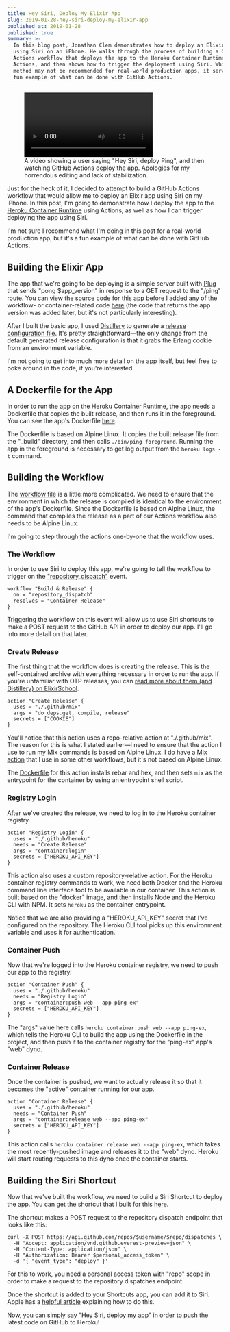 ```yaml
---
title: Hey Siri, Deploy My Elixir App
slug: 2019-01-28-hey-siri-deploy-my-elixir-app
published_at: 2019-01-28
published: true
summary: >-
  In this blog post, Jonathan Clem demonstrates how to deploy an Elixir app
  using Siri on an iPhone. He walks through the process of building a GitHub
  Actions workflow that deploys the app to the Heroku Container Runtime using
  Actions, and then shows how to trigger the deployment using Siri. While this
  method may not be recommended for real-world production apps, it serves as a
  fun example of what can be done with GitHub Actions.
---
```


<figure class="vid-figure">
  <video controls>
    <source
      src="https://jclem.nyc3.cdn.digitaloceanspaces.com/2019-01-28-hey-siri-deploy-my-elixir-app/deploy-ping.mp4"
      type="video/mp4"
    />
  </video>

  <figcaption>
  A video showing a user saying "Hey Siri, deploy Ping", and then watching
  GitHub Actions deploy the app. Apologies for my horrendous editing and lack of
  stabilization.
  </figcaption>
</figure>

Just for the heck of it, I decided to attempt to build a GitHub Actions workflow
that would allow me to deploy an Elixir app using Siri on my iPhone. In this
post, I'm going to demonstrate how I deploy the app to the [Heroku Container
Runtime][container_registry] using Actions, as well as how I can trigger
deploying the app using Siri.

I'm not sure I recommend what I'm doing in this post for a real-world production
app, but it's a fun example of what can be done with GitHub Actions.

## Building the Elixir App

The app that we're going to be deploying is a simple server built with
[Plug][plug] that sends "pong \$app_version" in response to a GET request to the
"/ping" route. You can view the source code for this app before I added any of
the workflow- or container-related code [here][a0d0e9] (the code that returns
the app version was added later, but it's not particularly interesting).

After I built the basic app, I used [Distillery][distillery] to generate a
[release configuration file][rel]. It's pretty straightforward—the only change
from the default generated release configuration is that it grabs the Erlang
cookie from an environment variable.

I'm not going to get into much more detail on the app itself, but feel free to
poke around in the code, if you're interested.

## A Dockerfile for the App

In order to run the app on the Heroku Container Runtime, the app needs a
Dockerfile that copies the built release, and then runs it in the foreground.
You can see the app's Dockerfile [here][app_dockerfile].

The Dockerfile is based on Alpine Linux. It copies the built release file from
the "\_build" directory, and then calls `./bin/ping foreground`. Running the app
in the foreground is necessary to get log output from the `heroku logs -t`
command.

## Building the Workflow

The [workflow file][workflow_file] is a little more complicated. We need to
ensure that the environment in which the release is compiled is identical to the
environment of the app's Dockerfile. Since the Dockerfile is based on Alpine
Linux, the command that compiles the release as a part of our Actions workflow
also needs to be Alpine Linux.

I'm going to step through the actions one-by-one that the workflow uses.

### The Workflow

In order to use Siri to deploy this app, we're going to tell the workflow to
trigger on the ["repository_dispatch"][repository_dispatch] event.

```hcl
workflow "Build & Release" {
  on = "repository_dispatch"
  resolves = "Container Release"
}
```

Triggering the workflow on this event will allow us to use Siri shortcuts to
make a POST request to the GitHub API in order to deploy our app. I'll go into
more detail on that later.

### Create Release

The first thing that the workflow does is creating the release. This is the
self-contained archive with everything necessary in order to run the app. If
you're unfamiliar with OTP releases, you can [read more about them (and
Distillery) on ElixirSchool][elixir_school_releases].

```hcl
action "Create Release" {
  uses = "./.github/mix"
  args = "do deps.get, compile, release"
  secrets = ["COOKIE"]
}
```

You'll notice that this action uses a repo-relative action at "./.github/mix".
The reason for this is what I stated earlier—I need to ensure that the action I
use to run my Mix commands is based on Alpine Linux. I do have a [Mix
action][mix_action] that I use in some other workflows, but it's not based on
Alpine Linux.

The [Dockerfile][mix_dockerfile] for this action installs rebar and hex, and
then sets `mix` as the entrypoint for the container by using an entrypoint shell
script.

### Registry Login

After we've created the release, we need to log in to the Heroku container
registry.

```hcl
action "Registry Login" {
  uses = "./.github/heroku"
  needs = "Create Release"
  args = "container:login"
  secrets = ["HEROKU_API_KEY"]
}
```

This action also uses a custom repository-relative action. For the Heroku
container registry commands to work, we need both Docker and the Heroku command
line interface tool to be available in our container. This action is built based
on the "docker" image, and then installs Node and the Heroku CLI with NPM. It
sets `heroku` as the container entrypoint.

Notice that we are also providing a "HEROKU_API_KEY" secret that I've configured
on the repository. The Heroku CLI tool picks up this environment variable and
uses it for authentication.

### Container Push

Now that we're logged into the Heroku container registry, we need to push our
app to the registry.

```hcl
action "Container Push" {
  uses = "./.github/heroku"
  needs = "Registry Login"
  args = "container:push web --app ping-ex"
  secrets = ["HEROKU_API_KEY"]
}
```

The "args" value here calls `heroku container:push web --app ping-ex`, which
tells the Heroku CLI to build the app using the Dockerfile in the project, and
then push it to the container registry for the "ping-ex" app's "web" dyno.

### Container Release

Once the container is pushed, we want to actually release it so that it becomes
the "active" container running for our app.

```hcl
action "Container Release" {
  uses = "./.github/heroku"
  needs = "Container Push"
  args = "container:release web --app ping-ex"
  secrets = ["HEROKU_API_KEY"]
}
```

This action calls `heroku container:release web --app ping-ex`, which takes the
most recently-pushed image and releases it to the "web" dyno. Heroku will start
routing requests to this dyno once the container starts.

## Building the Siri Shortcut

Now that we've built the workflow, we need to build a Siri Shortcut to deploy
the app. You can get the shortcut that I built for this [here][shortcut].

The shortcut makes a POST request to the repository dispatch endpoint that looks
like this:

```curl
curl -X POST https://api.github.com/repos/$username/$repo/dispatches \
  -H "Accept: application/vnd.github.everest-preview+json" \
  -H "Content-Type: application/json" \
  -H "Authorization: Bearer $personal_access_token" \
  -d '{ "event_type": "deploy" }'
```

For this to work, you need a personal access token with "repo" scope in order to
make a request to the repository dispatches endpoint.

Once the shortcut is added to your Shortcuts app, you can add it to Siri. Apple
has a [helpful article][siri_article] explaining how to do this.

Now, you can simply say "Hey Siri, deploy my app" in order to push the latest
code on GitHub to Heroku!

[a0d0e9]: https://github.com/jclem/ping_ex/tree/a0d0e9ea45725e95faa297a53ff7bd594aa58c1e
[app_dockerfile]: https://github.com/jclem/ping_ex/blob/master/Dockerfile
[container_registry]: https://devcenter.heroku.com/articles/container-registry-and-runtime
[distillery]: https://hexdocs.pm/distillery
[elixir_school_releases]: https://elixirschool.com/en/lessons/libraries/distillery/
[mix_action]: https://github.com/jclem/actions/tree/master/mix
[mix_dockerfile]: https://github.com/jclem/ping_ex/blob/master/.github/mix/Dockerfile
[plug]: https://hexdocs.pm/plug/readme.html
[rel]: https://github.com/jclem/ping_ex/blob/master/rel/config.exs
[repository_dispatch]: https://developer.github.com/actions/creating-workflows/triggering-a-repositorydispatch-webhook
[shortcut]: https://www.icloud.com/shortcuts/c4f25126496e4203aed7617d82288098
[siri_article]: https://support.apple.com/en-us/HT209055
[workflow_file]: https://github.com/jclem/ping_ex/blob/master/.github/main.workflow
